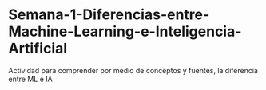 # Semana-1-Diferencias-entre-Machine-Learning-e-Inteligencia-Artificial
Actividad para comprender por medio de conceptos y fuentes, la diferencia entre ML e IA
